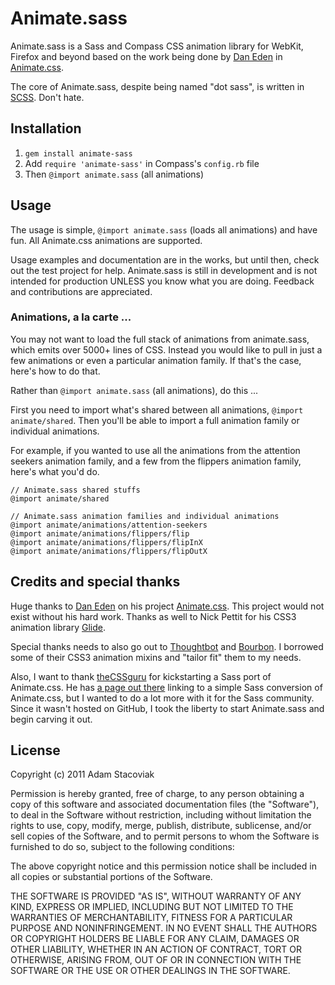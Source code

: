 # Animate.sass

Animate.sass is a Sass and Compass CSS animation library for WebKit, Firefox and beyond based on the work being done by [Dan Eden](https://github.com/daneden) in [Animate.css](http://daneden.me/animate/).

The core of Animate.sass, despite being named "dot sass", is written in [SCSS](http://en.wikipedia.org/wiki/Scss). Don't hate.

## Installation

1) `gem install animate-sass`
2) Add `require 'animate-sass'` in Compass's `config.rb` file
3) Then `@import animate.sass` (all animations)

## Usage

The usage is simple, `@import animate.sass` (loads all animations) and have fun. All Animate.css animations are supported.

Usage examples and documentation are in the works, but until then, check out the test project for help. Animate.sass is still in development and is not intended for production UNLESS you know what you are doing. Feedback and contributions are appreciated.

### Animations, a la carte ...

You may not want to load the full stack of animations from animate.sass, which emits over 5000+ lines of CSS. Instead you would like to pull in just a few animations or even a particular animation family. If that's the case, here's how to do that.

Rather than `@import animate.sass` (all animations), do this ...

First you need to import what's shared between all animations, `@import animate/shared`. Then you'll be able to import a full animation family or individual animations.

For example, if you wanted to use all the animations from the attention seekers animation family, and a few from the flippers animation family, here's what you'd do.

    // Animate.sass shared stuffs
    @import animate/shared
    
    // Animate.sass animation families and individual animations
    @import animate/animations/attention-seekers
    @import animate/animations/flippers/flip
    @import animate/animations/flippers/flipInX
    @import animate/animations/flippers/flipOutX

## Credits and special thanks

Huge thanks to [Dan Eden](https://github.com/daneden) on his project [Animate.css](http://daneden.me/animate/). This project would not exist without his hard work. Thanks as well to Nick Pettit for his CSS3 animation library [Glide](https://github.com/nickpettit/glide).

Special thanks needs to also go out to [Thoughtbot](http://thoughtbot.com/) and [Bourbon](https://github.com/thoughtbot/bourbon). I borrowed some of their CSS3 animation mixins and "tailor fit" them to my needs.

Also, I want to thank [theCSSguru](https://twitter.com/theCSSguru) for kickstarting a Sass port of Animate.css. He has [a page out there](http://thecssguru.freeiz.com/animate/) linking to a simple Sass conversion of Animate.css, but I wanted to do a lot more with it for the Sass community. Since it wasn't hosted on GitHub, I took the liberty to start Animate.sass and begin carving it out.

## License

Copyright (c) 2011 Adam Stacoviak

Permission is hereby granted, free of charge, to any person obtaining a copy of this software and associated documentation files (the "Software"), to deal in the Software without restriction, including without limitation the rights to use, copy, modify, merge, publish, distribute, sublicense, and/or sell copies of the Software, and to permit persons to whom the Software is furnished to do so, subject to the following conditions:

The above copyright notice and this permission notice shall be included in all copies or substantial portions of the Software.

THE SOFTWARE IS PROVIDED "AS IS", WITHOUT WARRANTY OF ANY KIND, EXPRESS OR IMPLIED, INCLUDING BUT NOT LIMITED TO THE WARRANTIES OF MERCHANTABILITY, FITNESS FOR A PARTICULAR PURPOSE AND NONINFRINGEMENT. IN NO EVENT SHALL THE AUTHORS OR COPYRIGHT HOLDERS BE LIABLE FOR ANY CLAIM, DAMAGES OR OTHER LIABILITY, WHETHER IN AN ACTION OF CONTRACT, TORT OR OTHERWISE, ARISING FROM, OUT OF OR IN CONNECTION WITH THE SOFTWARE OR THE USE OR OTHER DEALINGS IN THE SOFTWARE.